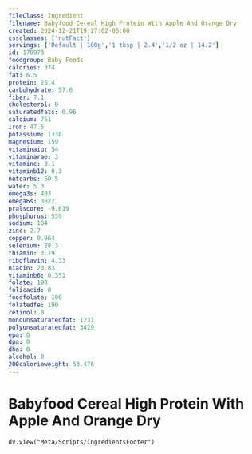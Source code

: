 ```yaml
---
fileClass: Ingredient
filename: Babyfood Cereal High Protein With Apple And Orange Dry
created: 2024-12-21T19:27:02-06:00
cssclasses: ['nutFact']
servings: ['Default | 100g','1 tbsp | 2.4','1/2 oz | 14.2']
id: 170973
foodgroup: Baby Foods
calories: 374
fat: 6.5
protein: 25.4
carbohydrate: 57.6
fiber: 7.1
cholesterol: 0
saturatedfats: 0.96
calcium: 751
iron: 47.5
potassium: 1330
magnesium: 159
vitaminaiu: 54
vitaminarae: 3
vitaminc: 3.1
vitaminb12: 0.3
netcarbs: 50.5
water: 5.3
omega3s: 403
omega6s: 3022
pralscore: -9.619
phosphorus: 539
sodium: 104
zinc: 2.7
copper: 0.964
selenium: 28.3
thiamin: 3.79
riboflavin: 4.33
niacin: 23.83
vitaminb6: 0.351
folate: 190
folicacid: 0
foodfolate: 190
folatedfe: 190
retinol: 0
monounsaturatedfat: 1231
polyunsaturatedfat: 3429
epa: 0
dpa: 0
dha: 0
alcohol: 0
200calorieweight: 53.476
---
```


# Babyfood Cereal High Protein With Apple And Orange Dry

```dataviewjs
dv.view("Meta/Scripts/IngredientsFooter")
```